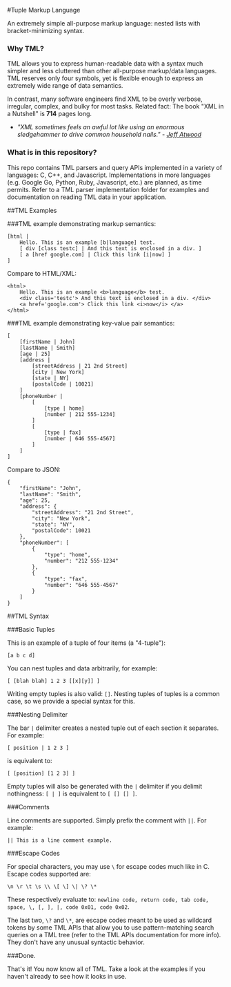 #Tuple Markup Language

An extremely simple all-purpose markup language: nested lists with bracket-minimizing syntax.

### Why TML?

TML allows you to express human-readable data with a syntax much simpler and less cluttered than other all-purpose markup/data languages. TML reserves only four symbols, yet is flexible enough to express an extremely wide range of data semantics.

In contrast, many software engineers find XML to be overly verbose, irregular, complex, and bulky for most tasks. Related fact: The book "XML in a Nutshell" is **714** pages long.

* _"XML sometimes feels an awful lot like using an enormous sledgehammer to drive common household nails." - [Jeff Atwood](http://www.codinghorror.com/blog/2008/05/xml-the-angle-bracket-tax.html)_


### What is in this repository?

This repo contains TML parsers and query APIs implemented in a variety of languages: C, C++, and Javascript. Implementations in more languages (e.g. Google Go, Python, Ruby, Javascript, etc.) are planned, as time permits. Refer to a TML parser implementation folder for examples and documentation on reading TML data in your application.


##TML Examples

###TML example demonstrating markup semantics:

    [html |
        Hello. This is an example [b|language] test.
    	[ div [class testc] | And this text is enclosed in a div. ]
    	[ a [href google.com] | Click this link [i|now] ]
    ]

Compare to HTML/XML:

    <html>
    	Hello. This is an example <b>language</b> test.
    	<div class='testc'> And this text is enclosed in a div. </div>
    	<a href='google.com'> Click this link <i>now</i> </a>
    </html>


###TML example demonstrating key-value pair semantics:

    [
    	[firstName | John]
    	[lastName | Smith]
    	[age | 25]
    	[address |
    		[streetAddress | 21 2nd Street]
    		[city | New York]
    		[state | NY]
    		[postalCode | 10021]
    	]
    	[phoneNumber |
    		[
    			[type | home]
    			[number | 212 555-1234]
    		]
    		[
    			[type | fax]
    			[number | 646 555-4567]
    		]
    	]
    ]

Compare to JSON:
    
    {
        "firstName": "John",
        "lastName": "Smith",
        "age": 25,
        "address": {
            "streetAddress": "21 2nd Street",
            "city": "New York",
            "state": "NY",
            "postalCode": 10021
        },
        "phoneNumber": [
            {
                "type": "home",
                "number": "212 555-1234"
            },
            {
                "type": "fax",
                "number": "646 555-4567"
            }
        ]
    }


##TML Syntax

###Basic Tuples

This is an example of a tuple of four items (a "4-tuple"):

    [a b c d]

You can nest tuples and data arbitrarily, for example:

    [ [blah blah] 1 2 3 [[x][y]] ]

Writing empty tuples is also valid: `[]`. Nesting tuples of tuples is a common case, so we provide a special syntax for this.

###Nesting Delimiter

The bar `|` delimiter creates a nested tuple out of each section it separates. For example:

    [ position | 1 2 3 ]

is equivalent to:

    [ [position] [1 2 3] ]

Empty tuples will also be generated with the `|` delimiter if you delimit nothingness: `[ | ]` is equivalent to `[ [] [] ]`. 


###Comments

Line comments are supported. Simply prefix the comment with `||`. For example:

    || This is a line comment example.

###Escape Codes

For special characters, you may use `\` for escape codes much like in C. Escape codes supported are:

    \n \r \t \s \\ \[ \] \| \? \*

These respectively evaluate to: `newline code, return code, tab code, space, \, [, ], |, code 0x01, code 0x02`.

The last two, `\?` and `\*`, are escape codes meant to be used as wildcard tokens by some TML APIs that allow you to use pattern-matching search queries on a TML tree (refer to the TML APIs documentation for more info). They don't have any unusual syntactic behavior.

###Done.

That's it! You now know all of TML. Take a look at the examples if you haven't already to see how it looks in use.

